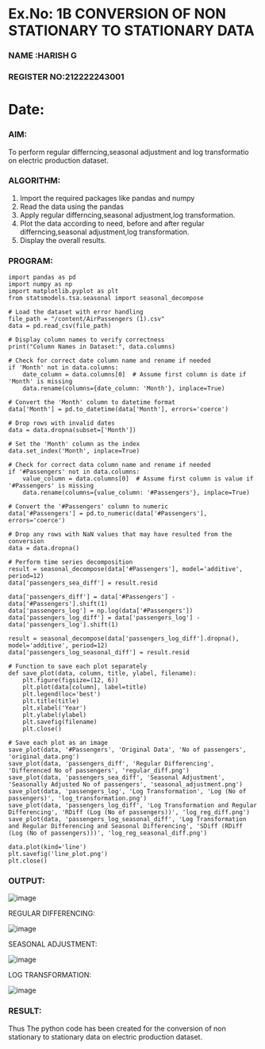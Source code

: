 # Ex.No: 1B   CONVERSION OF NON STATIONARY TO STATIONARY DATA
### NAME :HARISH G
### REGISTER NO:212222243001
# Date: 

### AIM:
To perform regular differncing,seasonal adjustment and log transformatio on electric production dataset.
### ALGORITHM:
1. Import the required packages like pandas and numpy
2. Read the data using the pandas
3. Apply regular differncing,seasonal adjustment,log transformation.
4. Plot the data according to need, before and after regular differncing,seasonal adjustment,log transformation.
5. Display the overall results.

### PROGRAM:
```
import pandas as pd
import numpy as np
import matplotlib.pyplot as plt
from statsmodels.tsa.seasonal import seasonal_decompose

# Load the dataset with error handling
file_path = "/content/AirPassengers (1).csv"
data = pd.read_csv(file_path)

# Display column names to verify correctness
print("Column Names in Dataset:", data.columns)

# Check for correct date column name and rename if needed
if 'Month' not in data.columns:
    date_column = data.columns[0]  # Assume first column is date if 'Month' is missing
    data.rename(columns={date_column: 'Month'}, inplace=True)

# Convert the 'Month' column to datetime format
data['Month'] = pd.to_datetime(data['Month'], errors='coerce')

# Drop rows with invalid dates
data = data.dropna(subset=['Month'])

# Set the 'Month' column as the index
data.set_index('Month', inplace=True)

# Check for correct data column name and rename if needed
if '#Passengers' not in data.columns:
    value_column = data.columns[0]  # Assume first column is value if '#Passengers' is missing
    data.rename(columns={value_column: '#Passengers'}, inplace=True)

# Convert the '#Passengers' column to numeric
data['#Passengers'] = pd.to_numeric(data['#Passengers'], errors='coerce')

# Drop any rows with NaN values that may have resulted from the conversion
data = data.dropna()

# Perform time series decomposition
result = seasonal_decompose(data['#Passengers'], model='additive', period=12)
data['passengers_sea_diff'] = result.resid

data['passengers_diff'] = data['#Passengers'] - data['#Passengers'].shift(1)
data['passengers_log'] = np.log(data['#Passengers'])
data['passengers_log_diff'] = data['passengers_log'] - data['passengers_log'].shift(1)

result = seasonal_decompose(data['passengers_log_diff'].dropna(), model='additive', period=12)
data['passengers_log_seasonal_diff'] = result.resid

# Function to save each plot separately
def save_plot(data, column, title, ylabel, filename):
    plt.figure(figsize=(12, 6))
    plt.plot(data[column], label=title)
    plt.legend(loc='best')
    plt.title(title)
    plt.xlabel('Year')
    plt.ylabel(ylabel)
    plt.savefig(filename)
    plt.close()

# Save each plot as an image
save_plot(data, '#Passengers', 'Original Data', 'No of passengers', 'original_data.png')
save_plot(data, 'passengers_diff', 'Regular Differencing', 'Differenced No of passengers', 'regular_diff.png')
save_plot(data, 'passengers_sea_diff', 'Seasonal Adjustment', 'Seasonally Adjusted No of passengers', 'seasonal_adjustment.png')
save_plot(data, 'passengers_log', 'Log Transformation', 'Log (No of passengers)', 'log_transformation.png')
save_plot(data, 'passengers_log_diff', 'Log Transformation and Regular Differencing', 'RDiff (Log (No of passengers))', 'log_reg_diff.png')
save_plot(data, 'passengers_log_seasonal_diff', 'Log Transformation and Regular Differencing and Seasonal Differencing', 'SDiff (RDiff (Log (No of passengers)))', 'log_reg_seasonal_diff.png')

data.plot(kind='line')
plt.savefig('line_plot.png')
plt.close()
```



### OUTPUT:

![image](https://github.com/user-attachments/assets/a5623a00-7255-4a58-87fe-7192744a7e02)


REGULAR DIFFERENCING:

![image](https://github.com/user-attachments/assets/e64dd9b4-7eb3-4092-a261-82fb74541b4b)



SEASONAL ADJUSTMENT:

![image](https://github.com/user-attachments/assets/af40e3ef-1f7a-4284-a0f6-21da020d3aa4)



LOG TRANSFORMATION:

![image](https://github.com/user-attachments/assets/0d0509db-85b3-40df-b848-032e48b17701)




### RESULT:
Thus The python code has been created for the conversion of non stationary to stationary data on electric production dataset.


